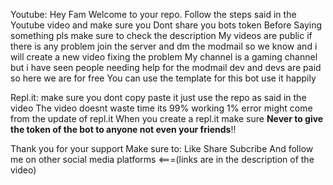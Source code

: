 Youtube:
Hey Fam Welcome to your repo. Follow the steps said in the Youtube video and make sure you Dont share you bots token 
Before Saying something pls make sure to check the description
My videos are public if there is any problem join the server and dm the modmail so we know and i will create a new video fixing the problem
My channel is a gaming channel but i have seen people needing help for the modmail dev and devs are paid so here we are for free
You can use the template for this bot use it happily

Repl.it:
make sure you dont copy paste it just use the repo as said in the video
The video doesnt waste time its 99% working 1% error might come from the update of repl.it
When you create a repl.it make sure **Never to give the token of the bot to anyone not even your friends**!!


Thank you for your support Make sure to:
                         Like
                         Share
                         Subcribe 
                         And follow me on other social media platforms <===(links are in the description of the video)
